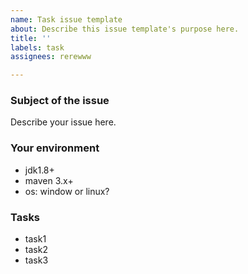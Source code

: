 ```yaml
---
name: Task issue template
about: Describe this issue template's purpose here.
title: ''
labels: task
assignees: rerewww

---
```


### Subject of the issue
Describe your issue here.

### Your environment
* jdk1.8+
* maven 3.x+
* os: window or linux?

### Tasks
* task1
* task2
* task3
